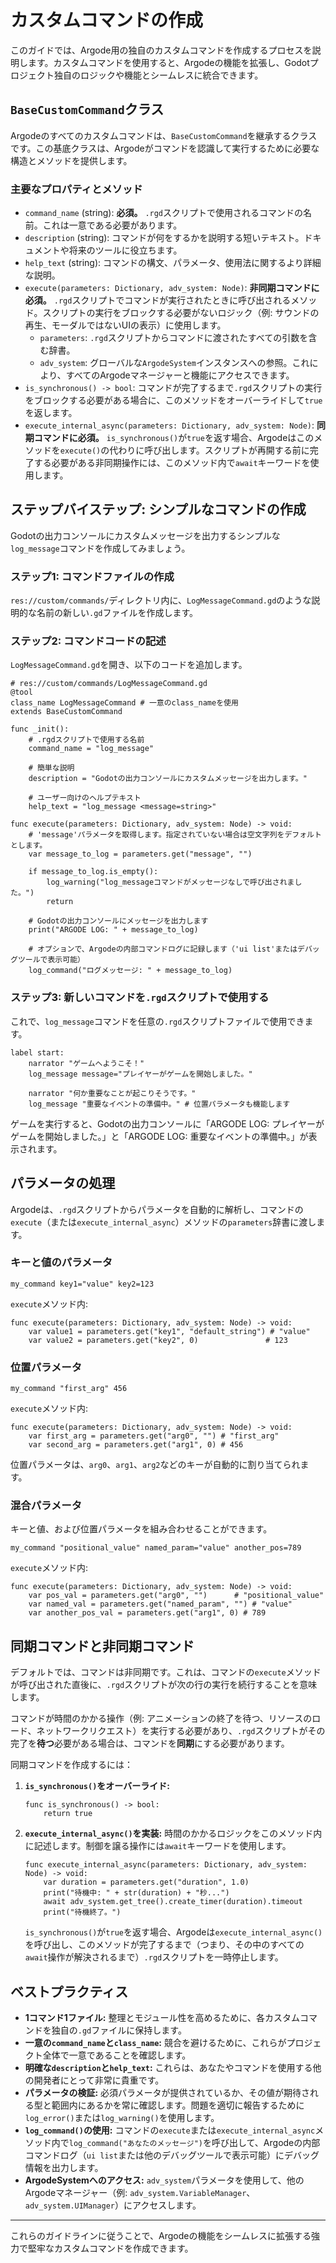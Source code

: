 # カスタムコマンドの作成

このガイドでは、Argode用の独自のカスタムコマンドを作成するプロセスを説明します。カスタムコマンドを使用すると、Argodeの機能を拡張し、Godotプロジェクト独自のロジックや機能とシームレスに統合できます。

## `BaseCustomCommand`クラス

Argodeのすべてのカスタムコマンドは、`BaseCustomCommand`を継承するクラスです。この基底クラスは、Argodeがコマンドを認識して実行するために必要な構造とメソッドを提供します。

### 主要なプロパティとメソッド

-   `command_name` (string): **必須。** `.rgd`スクリプトで使用されるコマンドの名前。これは一意である必要があります。
-   `description` (string): コマンドが何をするかを説明する短いテキスト。ドキュメントや将来のツールに役立ちます。
-   `help_text` (string): コマンドの構文、パラメータ、使用法に関するより詳細な説明。
-   `execute(parameters: Dictionary, adv_system: Node)`: **非同期コマンドに必須。** `.rgd`スクリプトでコマンドが実行されたときに呼び出されるメソッド。スクリプトの実行をブロックする必要がないロジック（例: サウンドの再生、モーダルではないUIの表示）に使用します。
    -   `parameters`: `.rgd`スクリプトからコマンドに渡されたすべての引数を含む辞書。
    -   `adv_system`: グローバルな`ArgodeSystem`インスタンスへの参照。これにより、すべてのArgodeマネージャーと機能にアクセスできます。
-   `is_synchronous() -> bool`: コマンドが完了するまで`.rgd`スクリプトの実行をブロックする必要がある場合に、このメソッドをオーバーライドして`true`を返します。
-   `execute_internal_async(parameters: Dictionary, adv_system: Node)`: **同期コマンドに必須。** `is_synchronous()`が`true`を返す場合、Argodeはこのメソッドを`execute()`の代わりに呼び出します。スクリプトが再開する前に完了する必要がある非同期操作には、このメソッド内で`await`キーワードを使用します。

## ステップバイステップ: シンプルなコマンドの作成

Godotの出力コンソールにカスタムメッセージを出力するシンプルな`log_message`コマンドを作成してみましょう。

### ステップ1: コマンドファイルの作成

`res://custom/commands/`ディレクトリ内に、`LogMessageCommand.gd`のような説明的な名前の新しい`.gd`ファイルを作成します。

### ステップ2: コマンドコードの記述

`LogMessageCommand.gd`を開き、以下のコードを追加します。

```gdscript
# res://custom/commands/LogMessageCommand.gd
@tool
class_name LogMessageCommand # 一意のclass_nameを使用
extends BaseCustomCommand

func _init():
    # .rgdスクリプトで使用する名前
    command_name = "log_message"
    
    # 簡単な説明
    description = "Godotの出力コンソールにカスタムメッセージを出力します。"
    
    # ユーザー向けのヘルプテキスト
    help_text = "log_message <message=string>"

func execute(parameters: Dictionary, adv_system: Node) -> void:
    # 'message'パラメータを取得します。指定されていない場合は空文字列をデフォルトとします。
    var message_to_log = parameters.get("message", "")
    
    if message_to_log.is_empty():
        log_warning("log_messageコマンドがメッセージなしで呼び出されました。")
        return
        
    # Godotの出力コンソールにメッセージを出力します
    print("ARGODE LOG: " + message_to_log)
    
    # オプションで、Argodeの内部コマンドログに記録します（'ui list'またはデバッグツールで表示可能）
    log_command("ログメッセージ: " + message_to_log)
```

### ステップ3: 新しいコマンドを`.rgd`スクリプトで使用する

これで、`log_message`コマンドを任意の`.rgd`スクリプトファイルで使用できます。

```rgd
label start:
    narrator "ゲームへようこそ！"
    log_message message="プレイヤーがゲームを開始しました。"
    
    narrator "何か重要なことが起こりそうです。"
    log_message "重要なイベントの準備中。" # 位置パラメータも機能します
```

ゲームを実行すると、Godotの出力コンソールに「ARGODE LOG: プレイヤーがゲームを開始しました。」と「ARGODE LOG: 重要なイベントの準備中。」が表示されます。

## パラメータの処理

Argodeは、`.rgd`スクリプトからパラメータを自動的に解析し、コマンドの`execute`（または`execute_internal_async`）メソッドの`parameters`辞書に渡します。

### キーと値のパラメータ

```rgd
my_command key1="value" key2=123
```
`execute`メソッド内:
```gdscript
func execute(parameters: Dictionary, adv_system: Node) -> void:
    var value1 = parameters.get("key1", "default_string") # "value"
    var value2 = parameters.get("key2", 0)               # 123
```

### 位置パラメータ

```rgd
my_command "first_arg" 456
```
`execute`メソッド内:
```gdscript
func execute(parameters: Dictionary, adv_system: Node) -> void:
    var first_arg = parameters.get("arg0", "") # "first_arg"
    var second_arg = parameters.get("arg1", 0) # 456
```
位置パラメータは、`arg0`、`arg1`、`arg2`などのキーが自動的に割り当てられます。

### 混合パラメータ

キーと値、および位置パラメータを組み合わせることができます。
```rgd
my_command "positional_value" named_param="value" another_pos=789
```
`execute`メソッド内:
```gdscript
func execute(parameters: Dictionary, adv_system: Node) -> void:
    var pos_val = parameters.get("arg0", "")      # "positional_value"
    var named_val = parameters.get("named_param", "") # "value"
    var another_pos_val = parameters.get("arg1", 0) # 789
```

## 同期コマンドと非同期コマンド

デフォルトでは、コマンドは非同期です。これは、コマンドの`execute`メソッドが呼び出された直後に、`.rgd`スクリプトが次の行の実行を続行することを意味します。

コマンドが時間のかかる操作（例: アニメーションの終了を待つ、リソースのロード、ネットワークリクエスト）を実行する必要があり、`.rgd`スクリプトがその完了を**待つ**必要がある場合は、コマンドを**同期**にする必要があります。

同期コマンドを作成するには：

1.  **`is_synchronous()`をオーバーライド:**
    ```gdscript
    func is_synchronous() -> bool:
        return true
    ```
2.  **`execute_internal_async()`を実装:** 時間のかかるロジックをこのメソッド内に記述します。制御を譲る操作には`await`キーワードを使用します。

    ```gdscript
    func execute_internal_async(parameters: Dictionary, adv_system: Node) -> void:
        var duration = parameters.get("duration", 1.0)
        print("待機中: " + str(duration) + "秒...")
        await adv_system.get_tree().create_timer(duration).timeout
        print("待機終了。")
    ```
    `is_synchronous()`が`true`を返す場合、Argodeは`execute_internal_async()`を呼び出し、このメソッドが完了するまで（つまり、その中のすべての`await`操作が解決されるまで）`.rgd`スクリプトを一時停止します。

## ベストプラクティス

-   **1コマンド1ファイル:** 整理とモジュール性を高めるために、各カスタムコマンドを独自の`.gd`ファイルに保持します。
-   **一意の`command_name`と`class_name`:** 競合を避けるために、これらがプロジェクト全体で一意であることを確認します。
-   **明確な`description`と`help_text`:** これらは、あなたやコマンドを使用する他の開発者にとって非常に貴重です。
-   **パラメータの検証:** 必須パラメータが提供されているか、その値が期待される型と範囲内にあるかを常に確認します。問題を適切に報告するために`log_error()`または`log_warning()`を使用します。
-   **`log_command()`の使用:** コマンドの`execute`または`execute_internal_async`メソッド内で`log_command("あなたのメッセージ")`を呼び出して、Argodeの内部コマンドログ（`ui list`または他のデバッグツールで表示可能）にデバッグ情報を出力します。
-   **ArgodeSystemへのアクセス:** `adv_system`パラメータを使用して、他のArgodeマネージャー（例: `adv_system.VariableManager`、`adv_system.UIManager`）にアクセスします。

---

これらのガイドラインに従うことで、Argodeの機能をシームレスに拡張する強力で堅牢なカスタムコマンドを作成できます。
